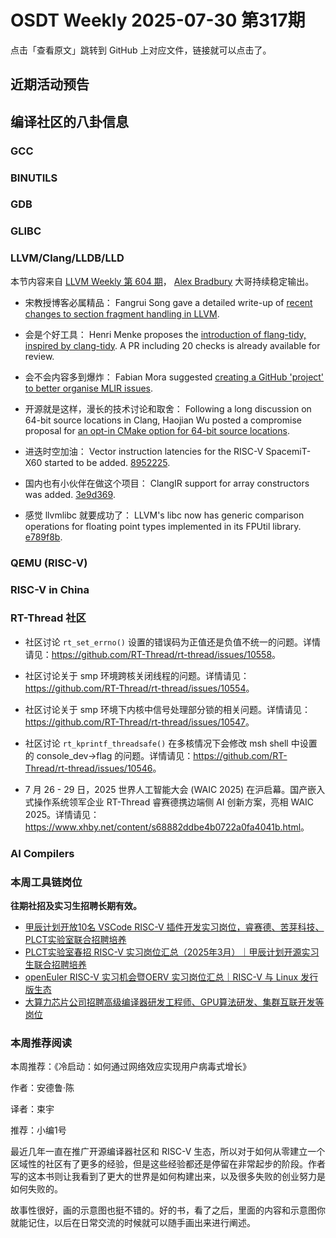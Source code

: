 # OSDT Weekly 2025-07-30 第317期

点击「查看原文」跳转到 GitHub 上对应文件，链接就可以点击了。

## 近期活动预告

## 编译社区的八卦信息

### GCC

### BINUTILS

### GDB

### GLIBC

### LLVM/Clang/LLDB/LLD

本节内容来自 [LLVM Weekly 第 604 期](http://llvmweekly.org/issue/604)，
[Alex Bradbury](https://www.linkedin.com/in/alex-bradbury/) 大哥持续稳定输出。

* 宋教授博客必属精品： Fangrui Song gave a detailed write-up of [recent changes to section fragment handling in LLVM](https://maskray.me/blog/2025-07-27-llvm-integrated-assembler-engineering-better-fragments).

* 会是个好工具： Henri Menke proposes the [introduction of flang-tidy, inspired by clang-tidy](https://discourse.llvm.org/t/rfc-flang-flang-tidy-a-new-tool-for-fortran-static-analysis/87579).  A PR including 20 checks is already available for review.

* 会不会内容多到爆炸： Fabian Mora suggested [creating a GitHub 'project' to better organise MLIR issues](https://discourse.llvm.org/t/rfc-create-a-github-project-for-mlir/87528).

* 开源就是这样，漫长的技术讨论和取舍： Following a long discussion on 64-bit source locations in Clang, Haojian Wu posted a compromise proposal for [an opt-in CMake option for 64-bit source locations](https://discourse.llvm.org/t/rfc-an-opt-in-cmake-option-for-64-bit-source-location/87538).

* 进迭时空加油： Vector instruction latencies for the RISC-V SpacemiT-X60 started to be added. [8952225](https://github.com/llvm/llvm-project/commit/8952225d88a5).

* 国内也有小伙伴在做这个项目： ClangIR support for array constructors was added.
  [3e9d369](https://github.com/llvm/llvm-project/commit/3e9d369c5c8e).

* 感觉 llvmlibc 就要成功了： LLVM's libc now has generic comparison operations for floating point types implemented in its FPUtil library.
  [e789f8b](https://github.com/llvm/llvm-project/commit/e789f8bdf369).

### QEMU (RISC-V)

### RISC-V in China

### RT-Thread 社区

- 社区讨论 `rt_set_errno()` 设置的错误码为正值还是负值不统一的问题。详情请见：<https://github.com/RT-Thread/rt-thread/issues/10558>。

- 社区讨论关于 smp 环境跨核关闭线程的问题。详情请见：<https://github.com/RT-Thread/rt-thread/issues/10554>。

- 社区讨论关于 smp 环境下内核中信号处理部分锁的相关问题。详情请见：<https://github.com/RT-Thread/rt-thread/issues/10547>。

- 社区讨论 `rt_kprintf_threadsafe()` 在多核情况下会修改 msh shell 中设置的 console_dev->flag 的问题。详情请见：<https://github.com/RT-Thread/rt-thread/issues/10546>。

- 7 月 26 - 29 日，2025 世界人工智能大会 (WAIC 2025) 在沪启幕。国产嵌入式操作系统领军企业 RT-Thread 睿赛德携边端侧 AI 创新方案，亮相 WAIC 2025。详情请见：<https://www.xhby.net/content/s68882ddbe4b0722a0fa4041b.html>。

### AI Compilers

### 本周工具链岗位

**往期社招及实习生招聘长期有效。**

- [甲辰计划开放10名 VSCode RISC-V 插件开发实习岗位，睿赛德、苦芽科技、PLCT实验室联合招聘培养](https://mp.weixin.qq.com/s/zbMmsuAb3_XwBByTdKYM-Q)
- [PLCT实验室春招 RISC-V 实习岗位汇总（2025年3月）｜甲辰计划开源实习生联合招聘培养](https://mp.weixin.qq.com/s/no5v_YeGI3LUE7mYv5wUpQ)
- [openEuler RISC-V 实习机会暨OERV 实习岗位汇总｜RISC-V 与 Linux 发行版生态](https://mp.weixin.qq.com/s/87XEhORtte_iTTZqjinX2g)
- [大算力芯片公司招聘高级编译器研发工程师、GPU算法研发、集群互联开发等岗位](https://mp.weixin.qq.com/s/ONoNJ5jZmL794AdtlHrDuQ)

### 本周推荐阅读

本周推荐：《冷启动：如何通过网络效应实现用户病毒式增长》

作者：安德鲁·陈

译者：束宇

推荐：小编1号

最近几年一直在推广开源编译器社区和 RISC-V 生态，所以对于如何从零建立一个区域性的社区有了更多的经验，但是这些经验都还是停留在非常起步的阶段。作者写的这本书则让我看到了更大的世界是如何构建出来，以及很多失败的创业努力是如何失败的。

故事性很好，画的示意图也挺不错的。好的书，看了之后，里面的内容和示意图你就能记住，以后在日常交流的时候就可以随手画出来进行阐述。
